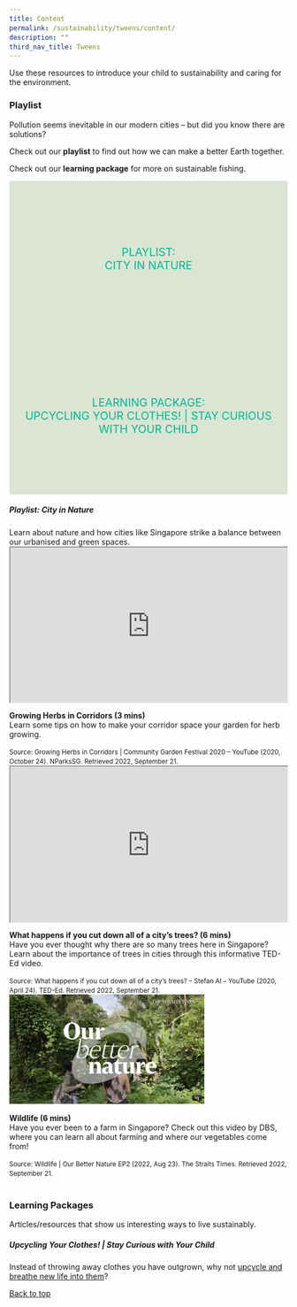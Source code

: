 ```yaml
---
title: Content
permalink: /sustainability/tweens/content/
description: ""
third_nav_title: Tweens
---
```

<style type="text/css">
/* Links */
.content a { color: #322987; }
.content a:focus,
.content a:hover { color: #28216c; }

/* Button Outline */
.bp-button { padding-left: 1.5rem; padding-right: 1.5rem; }
.bp-button.is-primary-outline { border: 1px solid #322987; color: #322987; background-color: transparent; text-decoration: none; }
.bp-button.is-primary-outline:focus,
.bp-button.is-primary-outline:hover { border: 1px solid #322987; color: #cff2e8; background-color: #322987; text-decoration: none; }

/* Responsive Iframe */
.responsive-iframe { position: absolute; top: 0; left: 0; bottom: 0; right: 0; width: 100%; height: 100%; }
.responsive-iframe-container { position: relative; overflow: hidden; width: 100%; }
.responsive-iframe-container.ratio-16by9 { padding-top: 56.25%; }
.responsive-iframe-container.ratio-4by3 { padding-top: 75%; }
.responsive-iframe-container.ratio-3by2 { padding-top: 66.66%; }
.responsive-iframe-container.ratio-1by1 { padding-top: 100%; }
	
/* Click Box */
.clickbox { display: block; position: relative; width: 100%; padding-bottom: 56.25%; background-color: transparent; }
.clickbox span { padding: .5rem; }
.clickbox a { position: absolute; display: flex; width: 100%; height: 100%; align-items: center; justify-content: center; font-size: 1.25rem; text-align: center; text-decoration: none; text-transform: uppercase; }
.clickbox a:focus,
.clickbox a:hover { text-decoration: none; }

/* Mint Jade */
.clickbox.is-mint-jade { background-color: #dce5d3; color: #00b794; }
.clickbox.is-mint-jade a { color: #00b794; }
.clickbox.is-mint-jade a:focus,
.clickbox.is-mint-jade a:hover { background-color: #00b794; color: #dce5d3; }	

</style>

Use these resources to introduce your child to sustainability and caring for the environment.

<h3 class="margin--bottom--lg"><b>Playlist</b></h3>
<p>Pollution seems inevitable in our modern cities – but did you know there are solutions?</p>

Check out our **playlist** to find out how we can make a better Earth together. 

Check out our **learning package** for more on sustainable fishing.

<div class="row is-multiline">
  <div class="col is-one-half">
    <div class="clickbox is-mint-jade">
      <a href="#playlist-cityinnature">
        <span>Playlist:<br>City in Nature</span>
      </a>
    </div>
  </div>
  <div class="col is-one-half">
    <div class="clickbox is-mint-jade">
      <a href="#lp-upcycleclothes">
        <span>Learning Package:<br>Upcycling Your Clothes! | Stay Curious with Your Child</span>
      </a>
    </div>
  </div>
  </div>


<h5 class="margin--bottom--lg" id="playlist-cityinnature"><b>Playlist: City in Nature</b></h5>
Learn about nature and how cities like Singapore strike a balance between our urbanised and green spaces. 

<div class="row is-multiline margin--bottom--lg">
  <div class="col is-two-fifths">
    <div class="responsive-iframe-container ratio-16by9">
      <iframe class="responsive-iframe" src="https://www.youtube.com/embed/eVBFePei-Bk"></iframe>
    </div>
  </div>
  <div class="col is-three-fifths">
    <p><b class="has-text-indigo">Growing Herbs in Corridors (3 mins)</b><br>Learn some tips on how to make your corridor space your garden for herb growing.</p>
		<small>Source: Growing Herbs in Corridors | Community Garden Festival 2020 – YouTube (2020, October 24). NParksSG. Retrieved 2022, September 21.</small>
  </div>
</div>

<div class="row is-multiline margin--bottom--lg">
  <div class="col is-two-fifths">
    <div class="responsive-iframe-container ratio-16by9">
      <iframe class="responsive-iframe" src="https://www.youtube.com/embed/zarll9bx6FI"></iframe>
    </div>
  </div>
  <div class="col is-three-fifths">
<p><b class="has-text-indigo">What happens if you cut down all of a city’s trees? (6 mins)</b><br>
Have you ever thought why there are so many trees here in Singapore? Learn about the importance of trees in cities through this informative TED-Ed video.</p>
    <small>Source: What happens if you cut down all of a city’s trees? – Stefan Al – YouTube (2020, April 24). TED-Ed. Retrieved 2022, September 21. </small>
  </div>
</div>

<div class="row is-multiline">
  <div class="col is-two-fifths">
    <div class="image-container" style="margin: auto;">
			<a target="\_blank" href="https://youtu.be/nxBE1arsUIw"><img src="/images/sustainability/tweens/sus-tweens22q4-wildlife.png" alt="Wildlife | Our Better Nature EP2" style="width: 70%;"></a>
  </div>
	</div>
  <div class="col is-three-fifths">
    <p><b class="has-text-indigo">Wildlife (6 mins)</b><br>
Have you ever been to a farm in Singapore?  Check out this video by DBS, where you can learn all about farming and where our vegetables come from!</p>
    <small>Source: Wildlife | Our Better Nature EP2 (2022, Aug 23). The Straits Times. Retrieved 2022, September 21.</small>
  </div>
</div>
<br>


<h3 class="margin--bottom--lg" id="lp-upcycleclothes"><b>Learning Packages</b></h3>
Articles/resources that show us interesting ways to live sustainably.

<h5><b>Upcycling Your Clothes! | Stay Curious with Your Child</b></h5>
Instead of throwing away clothes you have outgrown, why not <a target="_blank" href="https://childrenandteens.nlb.gov.sg/diy-resources/primary/stay-curious-with-your-child#upcycle-your-clothes">upcycle and breathe new life into them</a>?

<p class="has-text-right margin--top--xl"><a href="#main-content">Back to top</a></p>